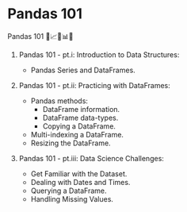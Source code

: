 # Pandas 101

Pandas 101 🐼📈🏹📊📐

1. Pandas 101 - pt.i: Introduction to Data Structures:
   * Pandas Series and DataFrames.

2. Pandas 101 - pt.ii: Practicing with DataFrames:
   * Pandas methods:
     - DataFrame information.
     - DataFrame data-types.
     - Copying a DataFrame.
   * Multi-indexing a DataFrame.
   * Resizing the DataFrame.
  
  3. Pandas 101 - pt.iii: Data Science Challenges:
     * Get Familiar with the Dataset.
     * Dealing with Dates and Times.
     * Querying a DataFrame.
     * Handling Missing Values.
